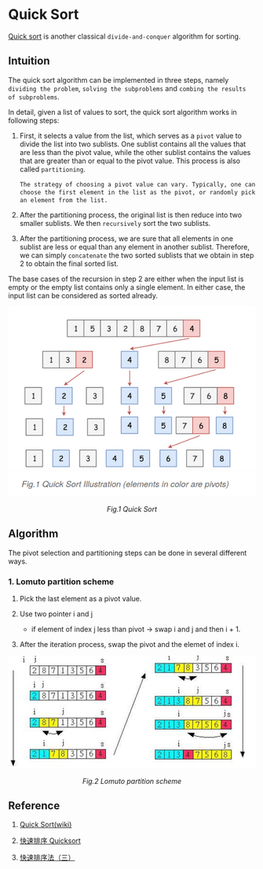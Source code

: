# Quick Sort

[Quick sort](https://en.wikipedia.org/wiki/Quicksort) is another classical `divide-and-conquer` algorithm for sorting.

## Intuition

The quick sort algorithm can be implemented in three steps, namely `dividing the problem`, `solving the subproblems` and `combing the results of subproblems`.

In detail, given a list of values to sort, the quick sort algorithm works in following steps:

1. First, it selects a value from the list, which serves as a `pivot` value to divide the list into two sublists. One sublist contains all the values that are less than the pivot value, while the other sublist contains the values that are greater than or equal to the pivot value. This process is also called `partitioning`.  

    ```
    The strategy of choosing a pivot value can vary. Typically, one can choose the first element in the list as the pivot, or randomly pick an element from the list.
    ```

2. After the partitioning process, the original list is then reduce into two smaller sublists. We then `recursively` sort the two sublists.

3. After the partitioning process, we are sure that all elements in one sublist are less or equal than any element in another sublist. Therefore, we can simply `concatenate` the two sorted sublists that we obtain in step 2 to obtain the final sorted list.

The base cases of the recursion in step 2 are either when the input list is empty or the empty list contains only a single element. In either case, the input list can be considered as sorted already.

<p>
    <img src="./img/quick_sort.png" />
    <br>
    <center><em>Fig.1  Quick Sort</em></center> 
</p>

## Algorithm

The pivot selection and partitioning steps can be done in several different ways.

### 1. Lomuto partition scheme

1. Pick the last element as a pivot value.

2. Use two pointer i and j
    - if element of index j less than pivot -> swap i and j and then i + 1. 

3. After the iteration process, swap the pivot and the elemet of index i. 


<p>
    <img src="./img/lomuto_partition_scheme.png" />
    <br>
    <center><em>Fig.2  Lomuto partition scheme</em></center> 
</p>

## Reference

1. [Quick Sort(wiki)](https://en.wikipedia.org/wiki/Quicksort)

2. [快速排序 Quicksort](https://rust-algo.club/sorting/quicksort/#lomuto-partition-scheme)

3. [快速排序法（三）](https://openhome.cc/Gossip/AlgorithmGossip/QuickSort3.htm)
